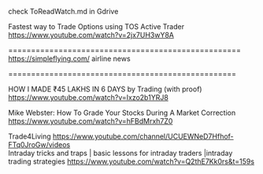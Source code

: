 check ToReadWatch.md   in Gdrive





Fastest way to Trade Options using TOS Active Trader    
https://www.youtube.com/watch?v=2jx7UH3wY8A    






===================================================    
https://simpleflying.com/    airline news    









==================================================         



HOW I MADE ₹45 LAKHS IN 6 DAYS by Trading (with proof)  https://www.youtube.com/watch?v=Ixzo2b1YRJ8      

Mike Webster: How To Grade Your Stocks During A Market Correction  https://www.youtube.com/watch?v=hFBdMrxh7Z0    

Trade4Living   https://www.youtube.com/channel/UCUEWNeD7Hfhof-FTq0JroGw/videos     
Intraday tricks and traps | basic lessons for intraday traders |intraday trading strategies   https://www.youtube.com/watch?v=Q2thE7Kk0rs&t=159s      








